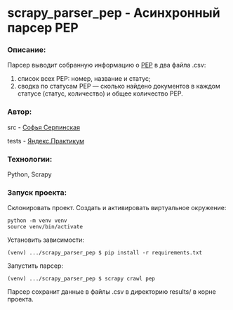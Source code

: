 # scrapy_parser_pep - Асинхронный парсер PEP

### Описание:

Парсер выводит собранную информацию о [PEP](https://peps.python.org) в два файла .csv:
1) список всех PEP: номер, название и статус;
2) сводка по статусам PEP — сколько найдено документов в каждом статусе (статус, количество) и общее количество PEP.

### Автор:

src - [Софья Серпинская](https://github.com/sofyaserpinskaya)

tests - [Яндекс.Практикум](https://github.com/yandex-praktikum)

### Технологии:

Python, Scrapy

### Запуск проекта:

Склонировать проект.
Создать и активировать виртуальное окружение:

```
python -m venv venv
source venv/bin/activate
```

Установить зависимости:

```
(venv) .../scrapy_parser_pep $ pip install -r requirements.txt
```

Запустить парсер:
```
(venv) .../scrapy_parser_pep $ scrapy crawl pep
```

Парсер сохранит данные в файлы .csv в директорию results/ в корне проекта.
